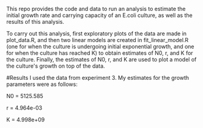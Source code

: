 This repo provides the code and data to run an analysis to estimate the initial growth rate and carrying capacity of an E.coli culture, as well as the results of this analysis.

To carry out this analysis, first exploratory plots of the data are made in plot_data.R, and then two linear models are created in fit_linear_model.R (one for when the culture is undergoing initial exponential growth, and one for when the culture has reached K) to obtain estimates of N0, r, and K for the culture. Finally, the estimates of N0, r, and K are used to plot a model of the culture's growth on top of the data.

#Results
I used the data from experiment 3. My estimates for the growth parameters were as follows:

N0 = 5125.585
  
r = 4.964e-03
  
K = 4.998e+09
